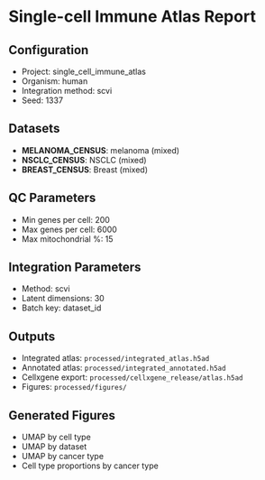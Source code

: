 # Single-cell Immune Atlas Report

## Configuration
- Project: single_cell_immune_atlas
- Organism: human
- Integration method: scvi
- Seed: 1337

## Datasets
- **MELANOMA_CENSUS**: melanoma (mixed)
- **NSCLC_CENSUS**: NSCLC (mixed)
- **BREAST_CENSUS**: Breast (mixed)

## QC Parameters
- Min genes per cell: 200
- Max genes per cell: 6000
- Max mitochondrial %: 15

## Integration Parameters
- Method: scvi
- Latent dimensions: 30
- Batch key: dataset_id

## Outputs
- Integrated atlas: `processed/integrated_atlas.h5ad`
- Annotated atlas: `processed/integrated_annotated.h5ad`
- Cellxgene export: `processed/cellxgene_release/atlas.h5ad`
- Figures: `processed/figures/`

## Generated Figures
- UMAP by cell type
- UMAP by dataset
- UMAP by cancer type
- Cell type proportions by cancer type
